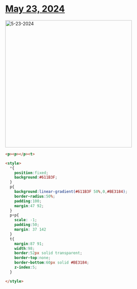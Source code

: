 # [May 23, 2024](https://cssbattle.dev/play/MRul7W2PqOZaVPSfP3Zg)

<img src="https://firebasestorage.googleapis.com/v0/b/cssbattleapp.appspot.com/o/user%2Fummd3POvEDfFyeFvVdOMG3OOrwE2%2Ftargets%2Ftarget_cXKHuo3@2x.png?alt=media" width="400" alt="5-23-2024" />

```html
<p><p></p><t>

<style>
  *{
    position:fixed;
    background:#611B3F;
  }
  p{
    background:linear-gradient(#611B3F 50%,0,#BE3184);
    border-radius:50%;
    padding:100;
    margin:47 92;
  }
  p+p{
    scale: -1;
    padding:50;
    margin: 37 142
  }
  t{
    margin:87 91;
    width:98;
    border:52px solid transparent;
    border-top:none;
    border-bottom:60px solid #BE3184;
    z-index:5;
  }

</style>
```
